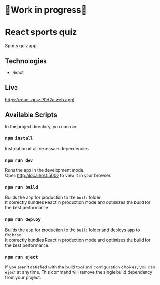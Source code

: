 # 🚧Work in progress🚧

# React sports quiz

Sports quiz app.

## Technologies

- React

## Live

https://react-quiz-70d2a.web.app/

## Available Scripts

In the project directory, you can run:

### `npm install`

Installation of all necessary dependencies

### `npm run dev`

Runs the app in the development mode.\
Open [http://localhost:5000](http://localhost:5000) to view it in your browser.

### `npm run build`

Builds the app for production to the `build` folder.\
It correctly bundles React in production mode and optimizes the build for the best performance.

### `npm run deploy`

Builds the app for production to the `build` folder and deploys app to firebase.\
It correctly bundles React in production mode and optimizes the build for the best performance.

### `npm run eject`

If you aren't satisfied with the build tool and configuration choices, you can `eject` at any time. This command will remove the single build dependency from your project.
